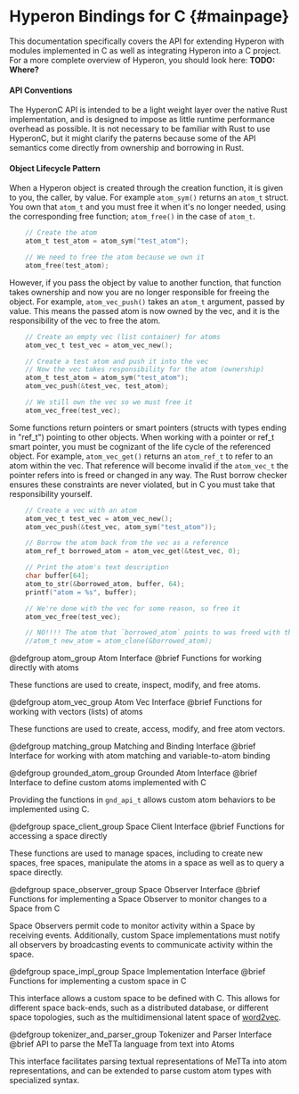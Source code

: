 
Hyperon Bindings for C                         {#mainpage}
============

This documentation specifically covers the API for extending Hyperon with modules implemented in C as well as integrating Hyperon into a C project.  For a more complete overview of Hyperon, you should look here:  **TODO: Where?**

#### API Conventions

The HyperonC API is intended to be a light weight layer over the native Rust implementation, and is designed to impose as little runtime performance overhead as possible.  It is not necessary to be familiar with Rust to use HyperonC, but it might clarify the paterns because some of the API semantics come directly from ownership and borrowing in Rust.

#### Object Lifecycle Pattern

When a Hyperon object is created through the creation function, it is given to you, the caller, by value.  For example `atom_sym()` returns an `atom_t` struct.  You own that `atom_t` and you must free it when it's no longer needed, using the corresponding free function; `atom_free()` in the case of `atom_t`.

```C
    // Create the atom
    atom_t test_atom = atom_sym("test_atom");

    // We need to free the atom because we own it
    atom_free(test_atom);
```

However, if you pass the object by value to another function, that function takes ownership and now you are no longer responsible for freeing the object.  For example, `atom_vec_push()` takes an `atom_t` argument, passed by value.  This means the passed atom is now owned by the vec, and it is the responsibility of the vec to free the atom.

```C
    // Create an empty vec (list container) for atoms
    atom_vec_t test_vec = atom_vec_new();

    // Create a test atom and push it into the vec
    // Now the vec takes responsibility for the atom (ownership)
    atom_t test_atom = atom_sym("test_atom");
    atom_vec_push(&test_vec, test_atom);

    // We still own the vec so we must free it
    atom_vec_free(test_vec);
```

Some functions return pointers or smart pointers (structs with types ending in "ref_t") pointing to other objects.  When working with a pointer or ref_t smart pointer, you must be cognizant of the life cycle of the referenced object.  For example, `atom_vec_get()` returns an `atom_ref_t` to refer to an atom within the vec.  That reference will become invalid if the `atom_vec_t` the pointer refers into is freed or changed in any way.  The Rust borrow checker ensures these constraints are never violated, but in C you must take that responsibility yourself.

```C
    // Create a vec with an atom
    atom_vec_t test_vec = atom_vec_new();
    atom_vec_push(&test_vec, atom_sym("test_atom"));

    // Borrow the atom back from the vec as a reference
    atom_ref_t borrowed_atom = atom_vec_get(&test_vec, 0);

    // Print the atom's text description
    char buffer[64];
    atom_to_str(&borrowed_atom, buffer, 64);
    printf("atom = %s", buffer);

    // We're done with the vec for some reason, so free it
    atom_vec_free(test_vec);

    // NO!!!! The atom that `borrowed_atom` points to was freed with the vec
    //atom_t new_atom = atom_clone(&borrowed_atom);
```

[//]: # (Atom Interface)

@defgroup atom_group Atom Interface
@brief Functions for working directly with atoms

These functions are used to create, inspect, modify, and free atoms.

[//]: # (Atom Vec Interface)

@defgroup atom_vec_group Atom Vec Interface
@brief Functions for working with vectors (lists) of atoms

These functions are used to create, access, modify, and free atom vectors.

[//]: # (Matching and Binding Interface)

@defgroup matching_group Matching and Binding Interface
@brief Interface for working with atom matching and variable-to-atom binding

[//]: # (Grounded Atom Interface)

@defgroup grounded_atom_group Grounded Atom Interface
@brief Interface to define custom atoms implemented with C

Providing the functions in `gnd_api_t` allows custom atom behaviors to be implemented using C.

[//]: # (Space Client Interface)

@defgroup space_client_group Space Client Interface
@brief Functions for accessing a space directly

These functions are used to manage spaces, including to create new spaces, free spaces, manipulate the atoms in a space as well as to query a space directly.

[//]: # (Space Observer Interface)

@defgroup space_observer_group Space Observer Interface
@brief Functions for implementing a Space Observer to monitor changes to a Space from C

Space Observers permit code to monitor activity within a Space by receiving events.  Additionally, custom Space implementations must notify all observers by broadcasting events to communicate activity within the space.

[//]: # (Space Implementation Interface)

@defgroup space_impl_group Space Implementation Interface
@brief Functions for implementing a custom space in C

This interface allows a custom space to be defined with C.  This allows for different space back-ends, such as a distributed database, or different space topologies, such as the multidimensional latent space of [word2vec](https://en.wikipedia.org/wiki/Word2vec).

[//]: # (Tokenizer and Parser Interface)

@defgroup tokenizer_and_parser_group Tokenizer and Parser Interface
@brief API to parse the MeTTa language from text into Atoms

This interface facilitates parsing textual representations of MeTTa into atom representations, and can be extended to parse custom atom types with specialized syntax.

